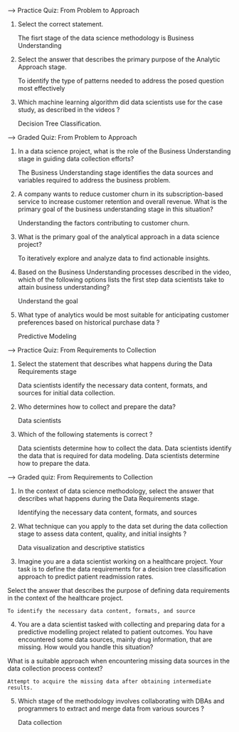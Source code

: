 --> Practice Quiz: From Problem to Approach

1. Select the correct statement.

    The fisrt stage of the data science methodology is Business Understanding

2. Select the answer that describes the primary purpose of the Analytic Approach stage.

    To identify the type of patterns needed to address the posed question most effectively

3. Which machine learning algorithm did data scientists use for the case study, as described in the videos ?

    Decision Tree Classification.



--> Graded Quiz:  From Problem to Approach

1. In a data science project, what is the role of the Business Understanding stage in guiding data collection efforts?

    The Business Understanding stage identifies the data sources and variables required to address the business problem.

2. A company wants to reduce customer churn in its subscription-based service to increase customer retention and overall revenue. What is the primary goal of the business understanding stage in this situation?

    Understanding the factors contributing to customer churn.

3. What is the primary goal of the analytical approach in a data science project?

    To iteratively explore and analyze data to find actionable insights.

4. Based on the Business Understanding processes described in the video, which of the following options lists the first step data scientists take to attain business understanding?

    Understand the goal

5. What type of analytics would be most suitable for anticipating customer preferences based on historical purchase data ?

    Predictive Modeling



--> Practice Quiz: From Requirements to Collection

1. Select the statement that describes what happens during the Data Requirements stage

    Data scientists identify the necessary data content, formats, and sources for initial data collection.

2. Who determines how to collect and prepare the data?

    Data scientists

3. Which of the following statements is correct ?

    Data scientists determine how to collect the data.
    Data scientists identify the data that is required for data modeling.
    Data scientists determine how to prepare the data.



--> Graded quiz:  From Requirements to Collection 

1. In the context of data science methodology, select the answer that describes what happens during the Data Requirements stage. 

    Identifying the necessary data content, formats, and sources

2. What technique can you apply to the data set during the data collection stage to assess data content, quality, and initial insights ?

    Data visualization and descriptive statistics

3. Imagine you are a data scientist working on a healthcare project. Your task is to define the data requirements for a decision tree classification approach to predict patient readmission rates.  

Select the answer that describes the purpose of defining data requirements in the context of the healthcare project. 

    To identify the necessary data content, formats, and source

4. You are a data scientist tasked with collecting and preparing data for a predictive modelling project related to patient outcomes. You have encountered some data sources, mainly drug information, that are missing. How would you handle this situation? 

What is a suitable approach when encountering missing data sources in the data collection process context?

    Attempt to acquire the missing data after obtaining intermediate results.

5. Which stage of the methodology involves collaborating with DBAs and programmers to extract and merge data from various sources ?

    Data collection